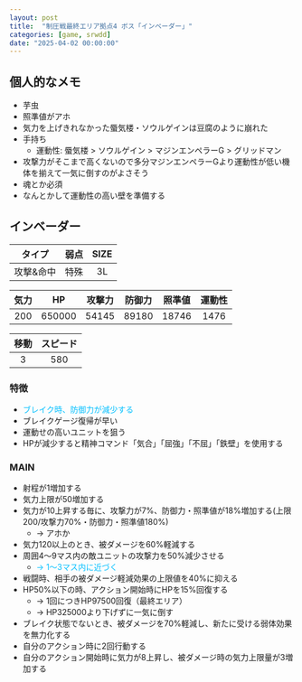 ```yaml
---
layout: post
title:  "制圧戦最終エリア拠点4 ボス「インベーダー」"
categories: [game, srwdd]
date: "2025-04-02 00:00:00"
---
```


## 個人的なメモ

- 芋虫
- 照準値がアホ
- 気力を上げきれなかった蜃気楼・ソウルゲインは豆腐のように崩れた
- 手持ち
  - 運動性: 蜃気楼 > ソウルゲイン > マジンエンペラーG > グリッドマン
- 攻撃力がそこまで高くないので多分マジンエンペラーGより運動性が低い機体を揃えて一気に倒すのがよさそう
- 魂とか必須
- なんとかして運動性の高い壁を準備する

## インベーダー

|タイプ|弱点|SIZE|
|:----:|:-------:|:-:|
|攻撃&命中|特殊|3L|

|気力|HP|攻撃力|防御力|照準値|運動性|
|:-:|:-:|:-:|:-:|:-:|:-:|
|200|650000|54145|89180|18746|1476|

|移動|スピード|
|:-:|:-:|
|3|580|

### 特徴
- <span style="color:deepskyblue;">ブレイク時、防御力が減少する</span>
- ブレイクゲージ復帰が早い
- 運動せの高いユニットを狙う
- HPが減少すると精神コマンド「気合」「屈強」「不屈」「鉄壁」を使用する

### MAIN
- 射程が1増加する
- 気力上限が50増加する
- 気力が10上昇する毎に、攻撃力が7%、防御力・照準値が18%増加する(上限200/攻撃力70%・防御力・照準値180%)
  - → アホか
- 気力120以上のとき、被ダメージを60%軽減する
- 周囲4〜9マス内の敵ユニットの攻撃力を50%減少させる
  - <span style="color:deepskyblue;">→ 1〜3マス内に近づく</span>
- 戦闘時、相手の被ダメージ軽減効果の上限値を40%に抑える
- HP50%以下の時、アクション開始時にHPを15%回復する
  - → 1回につきHP97500回復（最終エリア）
  - → HP325000より下げずに一気に倒す
- ブレイク状態でないとき、被ダメージを70%軽減し、新たに受ける弱体効果を無力化する
- 自分のアクション時に2回行動する
- 自分のアクション開始時に気力が8上昇し、被ダメージ時の気力上限量が3増加する

